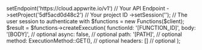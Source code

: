 <?php

use Appwrite\Client;
use Appwrite\Services\Functions;

$client = (new Client())
    ->setEndpoint('https://cloud.appwrite.io/v1') // Your API Endpoint
    ->setProject('5df5acd0d48c2') // Your project ID
    ->setSession(''); // The user session to authenticate with

$functions = new Functions($client);

$result = $functions->createExecution(
    functionId: '[FUNCTION_ID]',
    body: '[BODY]', // optional
    async: false, // optional
    path: '[PATH]', // optional
    method: ExecutionMethod::GET(), // optional
    headers: [] // optional
);